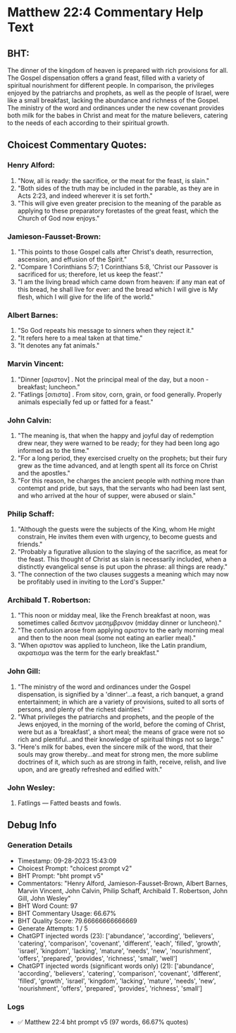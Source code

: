 # Matthew 22:4 Commentary Help Text

## BHT:
The dinner of the kingdom of heaven is prepared with rich provisions for all. The Gospel dispensation offers a grand feast, filled with a variety of spiritual nourishment for different people. In comparison, the privileges enjoyed by the patriarchs and prophets, as well as the people of Israel, were like a small breakfast, lacking the abundance and richness of the Gospel. The ministry of the word and ordinances under the new covenant provides both milk for the babes in Christ and meat for the mature believers, catering to the needs of each according to their spiritual growth.

## Choicest Commentary Quotes:
### Henry Alford:
1. "Now, all is ready: the sacrifice, or the meat for the feast, is slain."
2. "Both sides of the truth may be included in the parable, as they are in Acts 2:23, and indeed wherever it is set forth."
3. "This will give even greater precision to the meaning of the parable as applying to these preparatory foretastes of the great feast, which the Church of God now enjoys."

### Jamieson-Fausset-Brown:
1. "This points to those Gospel calls after Christ's death, resurrection, ascension, and effusion of the Spirit."
2. "Compare 1 Corinthians 5:7; 1 Corinthians 5:8, 'Christ our Passover is sacrificed for us; therefore, let us keep the feast'."
3. "I am the living bread which came down from heaven: if any man eat of this bread, he shall live for ever: and the bread which I will give is My flesh, which I will give for the life of the world."

### Albert Barnes:
1. "So God repeats his message to sinners when they reject it."
2. "It refers here to a meal taken at that time."
3. "It denotes any fat animals."

### Marvin Vincent:
1. "Dinner [αριστον] . Not the principal meal of the day, but a noon - breakfast; luncheon."
2. "Fatlings [σιτιστα] . From sitov, corn, grain, or food generally. Properly animals especially fed up or fatted for a feast."

### John Calvin:
1. "The meaning is, that when the happy and joyful day of redemption drew near, they were warned to be ready; for they had been long ago informed as to the time."
2. "For a long period, they exercised cruelty on the prophets; but their fury grew as the time advanced, and at length spent all its force on Christ and the apostles."
3. "For this reason, he charges the ancient people with nothing more than contempt and pride, but says, that the servants who had been last sent, and who arrived at the hour of supper, were abused or slain."

### Philip Schaff:
1. "Although the guests were the subjects of the King, whom He might constrain, He invites them even with urgency, to become guests and friends."
2. "Probably a figurative allusion to the slaying of the sacrifice, as meat for the feast. This thought of Christ as slain is necessarily included, when a distinctly evangelical sense is put upon the phrase: all things are ready."
3. "The connection of the two clauses suggests a meaning which may now be profitably used in inviting to the Lord's Supper."

### Archibald T. Robertson:
1. "This noon or midday meal, like the French breakfast at noon, was sometimes called δειπνον μεσημβρινον (midday dinner or luncheon)." 
2. "The confusion arose from applying αριστον to the early morning meal and then to the noon meal (some not eating an earlier meal)."
3. "When αριστον was applied to luncheon, like the Latin prandium, ακρατισμα was the term for the early breakfast."

### John Gill:
1. "The ministry of the word and ordinances under the Gospel dispensation, is signified by a 'dinner'...a feast, a rich banquet, a grand entertainment; in which are a variety of provisions, suited to all sorts of persons, and plenty of the richest dainties."
2. "What privileges the patriarchs and prophets, and the people of the Jews enjoyed, in the morning of the world, before the coming of Christ, were but as a 'breakfast', a short meal; the means of grace were not so rich and plentiful...and their knowledge of spiritual things not so large."
3. "Here's milk for babes, even the sincere milk of the word, that their souls may grow thereby...and meat for strong men, the more sublime doctrines of it, which such as are strong in faith, receive, relish, and live upon, and are greatly refreshed and edified with."

### John Wesley:
1. Fatlings — Fatted beasts and fowls.


## Debug Info
### Generation Details
- Timestamp: 09-28-2023 15:43:09
- Choicest Prompt: "choicest prompt v2"
- BHT Prompt: "bht prompt v5"
- Commentators: "Henry Alford, Jamieson-Fausset-Brown, Albert Barnes, Marvin Vincent, John Calvin, Philip Schaff, Archibald T. Robertson, John Gill, John Wesley"
- BHT Word Count: 97
- BHT Commentary Usage: 66.67%
- BHT Quality Score: 79.66666666666669
- Generate Attempts: 1 / 5
- ChatGPT injected words (23):
	['abundance', 'according', 'believers', 'catering', 'comparison', 'covenant', 'different', 'each', 'filled', 'growth', 'israel', 'kingdom', 'lacking', 'mature', 'needs', 'new', 'nourishment', 'offers', 'prepared', 'provides', 'richness', 'small', 'well']
- ChatGPT injected words (significant words only) (21):
	['abundance', 'according', 'believers', 'catering', 'comparison', 'covenant', 'different', 'filled', 'growth', 'israel', 'kingdom', 'lacking', 'mature', 'needs', 'new', 'nourishment', 'offers', 'prepared', 'provides', 'richness', 'small']

### Logs
- ✅ Matthew 22:4 bht prompt v5 (97 words, 66.67% quotes)